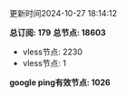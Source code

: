 更新时间2024-10-27 18:14:12

**总订阅: 179**
**总节点: 18603**
- vless节点: 2230
- vless节点: 1

**google ping有效节点: 1026**
